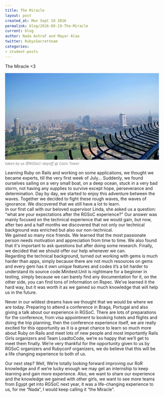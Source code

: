 ```yaml
---
title: The Miracle
layout: post
created_at: Mon Sept 19 2016
permalink: blog/2016-09-19-The-Miracle
current: blog
author: Nada Ashraf and Mayar Alaa
twitter: RubysSecretteam
categories:
- student-posts
---
```

The Miracle <3

![Ruby's Secret Team](/img/blog/2016/2016-09-19-RGSoC-dayoff.jpg) <font color="grey"><small><i>taken by us @RGSoC-dayoff @ Cairo Tower</i></small></font><br>


Learning Ruby on Rails and working on some applications, we thought we became experts, till the very first week of July... Suddenly, we found ourselves sailing on a very small boat, on a deep ocean, stuck in a very bad storm, not having any supplies to survive except hope, perseverance and determination. Day by day, we started to enjoy this adventure between the waves. Together we decided to fight these rough waves, the waves of ignorance. We discovered that we still have a lot to learn.  
In our first call with our beloved supervisor Linda, she asked us a question: “what are your expectations after the RGSoC experience?" Our answer was mainly focused on the technical experience that we would gain, but now, after two and a half months we discovered that  not only our technical background was enriched but also our non-technical.  
We gained so many nice friends. We learned that the most passionate person needs motivation and appreciation from time to time. We also found that it's important to ask questions but after doing some research. Finally, we decided that we should offer our help whenever we can.  
Regarding the technical background, turned out working with gems is much harder than apps, simply because there are not much resources on gems and every gem has it own unique features and codes it’s a bit harder to understand its source code.Minitest:Unit is nightmare for a beginner in testing, simply because we can barely find any documentation for it, on the other side, you can find tons of information on Rspec. We’ve learned it the hard way, but it was worth it as we gained so much knowledge that will help us in the future.

Never in our wildest dreams have we thought that we would be where we are today. Preparing to attend a conference in Braga, Portugal and also giving a talk about our experience in RGSoC. There are lots of preparations for the conference, from visa appointment to booking hotels and flights and doing the trip planning, then the conference experience itself, we are really excited for this opportunity as it is a great chance to learn so much more about Ruby on Rails and meet lots of new people and most importantly Rails Girls organizers and Team LoadtoCode, we’re so happy that we’ll get to meet them finally. We’re very thankful for the opportunity given to us by RGSoC organizers and Rubyconf organizers, we do believe that this will be a life changing experience to both of us.
 
Our next step? Well, We’re totally looking forward improving our RoR knowledge and if we’re lucky enough we may get an internship to keep learning and gain more experience. Also, we want to share our experience and the knowledge we gained with other girls, we want to see more teams from Egypt get into RGSoC next year, it was a life-changing experience to us, for me “Nada”, I would keep calling it “the Miracle”.

 
